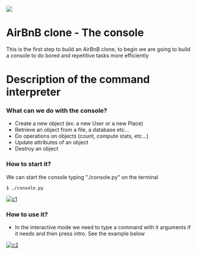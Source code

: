 ![](https://i.ibb.co/9TBvpkt/hbnb.png)
# AirBnB clone - The console
This is the first step to build an AirBnB clone, to begin we are going to build a console to do bored and repetitive tasks more efficiently


# Description of the command interpreter
### What can we do with the console?
  - Create a new object (ex: a new User or a new Place)
  - Retrieve an object from a file, a database etc…
  - Do operations on objects (count, compute stats, etc…)
  - Update attributes of an object
  - Destroy an object
 
 
### How to start it?
We can start the console typing "./console.py" on the terminal

`$ ./console.py`

<a href="https://imgbb.com/"><img src="https://i.ibb.co/x8Mjys8/c1.png" alt="c1" border="0"></a>

### How to use it?
- In the interactive mode we need to type a command with it arguments if it needs and then press intro. See the example below

<a href="https://ibb.co/RQ41dh4"><img src="https://i.ibb.co/MP5bQ85/c2.png" alt="c2" border="0"></a>